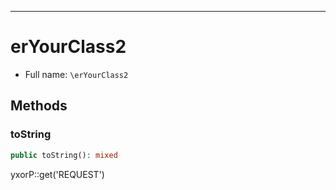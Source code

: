 ***

# erYourClass2

* Full name: `\erYourClass2`

## Methods

### toString

```php
public toString(): mixed
```

yxorP::get('REQUEST')
